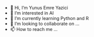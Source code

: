 - 👋 Hi, I’m Yunus Emre Yazici
- 👀 I’m interested in  AI
- 🌱 I’m currently learning Python and R
- 💞️ I’m looking to collaborate on ...
- 📫 How to reach me ...

<!---
yunemyazici/yunemyazici is a ✨ special ✨ repository because its `README.md` (this file) appears on your GitHub profile.
You can click the Preview link to take a look at your changes.
--->
